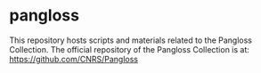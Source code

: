 # pangloss
This repository hosts scripts and materials related to the Pangloss Collection. The official repository of the Pangloss Collection is at: https://github.com/CNRS/Pangloss
